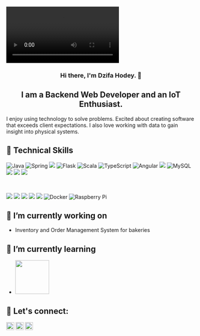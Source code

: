 <p>
    <video autoplay>
    <source src="https://user-images.githubusercontent.com/60604704/146804838-1384152e-97cb-4514-af61-ec78a0ebf2ac.gif">
    </video>
</p>

<h3 align="center">
Hi there, I'm Dzifa Hodey. 👋
</h3>

<h2 align="center">
I am a Backend Web Developer and an IoT Enthusiast.
</h2>

I enjoy using technology to solve problems. Excited about creating software that exceeds client expectations.
I also love working with data to gain insight into physical systems.

## 💼 Technical Skills
![Java](https://img.shields.io/badge/Code-Java-%23ED8B00.svg?style=flat&logo=java&logoColor=white)
![Spring](https://img.shields.io/badge/Code-Spring-%236DB33F.svg?style=flat&logo=spring&logoColor=white)
![](https://img.shields.io/badge/Code-Python-informational?style=flat&logo=Python&color=003B57)
![Flask](https://img.shields.io/badge/Code-Flask-%23000.svg?style=flat&logo=flask&logoColor=white)
![Scala](https://img.shields.io/badge/Code-Scala-%23DC322F.svg?style=flat&logo=scala&logoColor=white)
![TypeScript](https://img.shields.io/badge/Code-Typescript-%23007ACC.svg?style=flat&logo=typescript&logoColor=white)
![Angular](https://img.shields.io/badge/Code-Angular-%23DD0031.svg?style=flat&logo=angular&logoColor=white)
![](https://img.shields.io/badge/Code-PostgreSQL-informational?style=flat&logo=PostgreSQL&color=336791)
![MySQL](https://img.shields.io/badge/Code-MySql-%2300f.svg?style=flat&logo=mysql&logoColor=white)
![](https://img.shields.io/badge/Code-HTML5-informational?style=flat&logo=HTML5&color=E34F26)
![](https://img.shields.io/badge/Code-JavaScript-informational?style=flat&logo=JavaScript&color=F7DF1E)
![](https://img.shields.io/badge/Style-CSS3-informational?style=flat&logo=CSS3&color=1572B6)

</br>


![](https://img.shields.io/badge/Tools-Git-informational?style=flat&logo=Git&color=F05032)
![](https://img.shields.io/badge/Tools-GitHub-informational?style=flat&logo=GitHub&color=181717)
![](https://img.shields.io/badge/Tools-Heroku-informational?style=flat&logo=Heroku&color=430098)
![](https://img.shields.io/badge/Tools-Jira-informational?style=flat&logo=jira&color=00C7B7)
![](https://img.shields.io/badge/Tools-Postman-informational?style=flat&logo=Postman&color=FF6C37)
![Docker](https://img.shields.io/badge/Tool-Docker-%230db7ed.svg?style=flat&logo=docker&logoColor=white)
![Raspberry Pi](https://img.shields.io/badge/Tool-RaspberryPi-C51A4A?style=flat&logo=Raspberry-Pi)


## 🔭 I’m currently working on 
- Inventory and Order Management System for bakeries



## 🌱 I’m currently learning
 - <img src="https://img.shields.io/badge/angular-%23DD0031.svg?style=for-the-badge&logo=angular&logoColor=white" width=90>





## 💬 Let's connect: 
<a href="https://www.linkedin.com/in/dzifahodey/"><img src="https://user-images.githubusercontent.com/60604704/146801065-cea3c678-8254-4ef8-b51c-dd9f0c3fff08.png" alt="Dzifa Hodey | LinkedIn" width="21px"/></a>
<a href="https://dev.to/dzifahodey"><img src="https://user-images.githubusercontent.com/60604704/146801738-791ee66a-edf7-4610-ad7f-3f06efcb6b15.png" alt="Dzifa Hodey | Dev.to" width="21px"/></a>
<a href="https://twitter.com/dzifss_"><img src="https://user-images.githubusercontent.com/60604704/146802264-80928758-c9f4-4086-893b-e92b378c30cd.png" alt="Dzifa Hodey | Twitter" width="21px"/></a>



<!--
**DzifaHodey/DzifaHodey** is a ✨ _special_ ✨ repository because its `README.md` (this file) appears on your GitHub profile.

Here are some ideas to get you started:

- 🔭 I’m currently working on ...
- 🌱 I’m currently learning ...
- 👯 I’m looking to collaborate on ...
- 🤔 I’m looking for help with ...
- 💬 Ask me about ...
- 📫 How to reach me: ...
- 😄 Pronouns: ...
- ⚡ Fun fact: ...
-->
